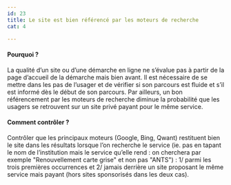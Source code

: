```yaml
---
id: 23
title: Le site est bien référencé par les moteurs de recherche
cat: 4

---
```


#### Pourquoi ?

La qualité d’un site ou d’une démarche en ligne ne s’évalue pas à partir de la page d’accueil de la démarche mais bien avant. Il est nécessaire de se mettre dans les pas de l’usager et de vérifier si son parcours est fluide et s’il est informé dès le début de son parcours. Par ailleurs, un bon référencement par les moteurs de recherche diminue la probabilité que les usagers se retrouvent sur un site privé payant pour le même service.

#### Comment contrôler ?

Contrôler que les principaux moteurs (Google, Bing, Qwant) restituent bien le site dans les résultats lorsque l’on recherche le service (ie. pas en tapant le nom de l’institution mais le service qu’elle rend : on cherchera par exemple "Renouvellement carte grise" et non pas "ANTS") : 1/ parmi les trois premières occurrences et 2/ jamais derrière un site proposant le même service mais payant (hors sites sponsorisés dans les deux cas).